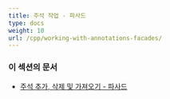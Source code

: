 ```yaml
---
title: 주석 작업 - 파사드
type: docs
weight: 10
url: /cpp/working-with-annotations-facades/
---
```


### **이 섹션의 문서**

- [주석 추가, 삭제 및 가져오기 - 파사드](/pdf/cpp/add-delete-and-get-annotation-facades/)